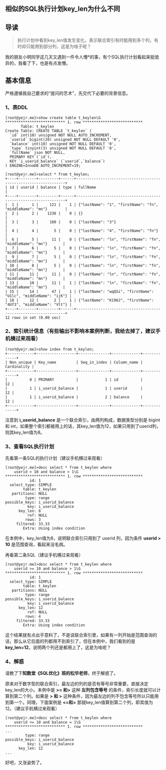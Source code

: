 ## 相似的SQL执行计划key_len为什么不同

## 导读

> 执行计划中看到key_len值发生变化，表示联合索引有时能用到多个列，有时却只能用到部分列，这是为啥子呢？

我的朋友小明同学这几天又遇到一件令人懵*的事，有个SQL执行计划看起来挺诡异的，我看了下，也是有点发懵。

## 基本信息

严格遵循我自己要求的“提问的艺术”，先交代下必要的背景信息。

### 1、表DDL

```
[root@yejr.me]>show create table t_keylen\G
*************************** 1. row ***************************
       Table: t_keylen
Create Table: CREATE TABLE `t_keylen` (
  `id` int(10) unsigned NOT NULL AUTO_INCREMENT,
  `userid` bigint(20) unsigned NOT NULL DEFAULT '0',
  `balance` int(10) unsigned NOT NULL DEFAULT '0',
  `type` tinyint(3) unsigned NOT NULL DEFAULT '0',
  `fullName` json NOT NULL,
  PRIMARY KEY (`id`),
  KEY `i_userid_balance` (`userid`,`balance`)
) ENGINE=InnoDB AUTO_INCREMENT=19;

[root@yejr.me]>select * from t_keylen;
+----+--------+---------+------+-----------------------------------------------------------------+
| id | userid | balance | type | fullName                                                        |
+----+--------+---------+------+-----------------------------------------------------------------+
|  1 |      1 |     121 |    1 | {"lastName": "1", "firstName": "fn", "middleName": "mn"}        |
|  2 |      2 |    1236 |    0 | {}                                                              |
|  3 |      3 |     100 |    0 | {"lastName": "3"}                                               |
|  4 |      4 |       5 |    0 | {"lastName": "4", "firstName": "fn"}                            |
|  6 |      5 |      11 |    0 | {"lastName": "ln", "firstName": "fn", "middleName": "mn"}       |
|  7 |      6 |       5 |    0 | {"lastName": "ln", "firstName": "fn", "middleName": "mn"}       |
|  9 |      7 |       5 |    0 | {"lastName": "ln", "firstName": "fn", "middleName": "mn"}       |
| 10 |      8 |       5 |    0 | {"lastName": "ln", "firstName": "fn", "middleName": "mn"}       |
| 11 |     11 |      11 |    0 | {"lastName": "ln", "firstName": "fn", "middleName": "mn"}       |
| 13 |     10 |      11 |    1 | {"lastName": "ln", "firstName": "fn", "middleName": "mn"}       |
| 15 |     14 |      47 |    1 | {"lastName": "wqQSi", "firstName": "U1lc", "middleName": "ijK"} |
| 18 |     12 |       2 |    1 | {"lastName": "K196J", "firstName": "4Uf3", "middleName": "Vlt"} |
+----+--------+---------+------+-----------------------------------------------------------------+
12 rows in set (0.00 sec)
```

### 2、索引统计信息（有些输出不影响本案例判断，我给去掉了，建议手机横过来观看）

```
[root@yejr.me]>show index from t_keylen;
+------------+------------------+--------------+-------------+-------------+
| Non_unique | Key_name         | Seq_in_index | Column_name | Cardinality |
+------------+------------------+--------------+-------------+-------------+
|          0 | PRIMARY          |            1 | id          |          12 |
|          1 | i_userid_balance |            1 | userid      |          12 |
|          1 | i_userid_balance |            2 | balance     |          12 |
+------------+------------------+--------------+-------------+-------------+
```

注意到 **i_userid_balance** 是一个联合索引，由两列构成，数据类型分别是 bigint 和 int，如果整个索引都被用上的话，其key_len值为12，如果只用到了userid列，则其key_len值为8。

### 3、查看SQL执行计划

先看第一条SQL的执行计划（建议手机横过来观看）

```
[root@yejr.me]>desc select * from t_keylen where
    userid > 10 and balance > 1\G
*************************** 1. row ***************************
           id: 1
  select_type: SIMPLE
        table: t_keylen
   partitions: NULL
         type: range
possible_keys: i_userid_balance
          key: i_userid_balance
      key_len: 8
          ref: NULL
         rows: 3
     filtered: 33.33
        Extra: Using index condition
```

在本例中，key_len值为8，说明联合索引只用到了 userid 列，因为条件 **userid > 10** 是范围查询，看起来没毛病。

再看第二条SQL（建议手机横过来观看）

```
[root@yejr.me]>desc select * from t_keylen where
    userid >= 10 and balance > 1\G
*************************** 1. row ***************************
           id: 1
  select_type: SIMPLE
        table: t_keylen
   partitions: NULL
         type: range
possible_keys: i_userid_balance
          key: i_userid_balance
      key_len: 12
          ref: NULL
         rows: 4
     filtered: 33.33
        Extra: Using index condition
```

这个结果就有点出乎意料了，不是说联合索引里，如果有一列开始是范围查询的话，那么从它后面的列都用不到索引了，但在本例中，我们看到的是 **key_len=12**，说明两个列还是都用上了，这是为啥呢？

### 4、解惑

请教了下**知数堂《SQL优化》班的松华老师**，终于解惑了。

原来对于数字型的联合索引，最左边的列的是否有等号非常重要，直接决定key_len的大小。本例中是 **>= 和>** 这种 **左列包含等号** 的条件，索引长度就可以计算到第二个列。如果是 **> 和 >** 这种条件，因为最左边的列不包含等号所以只能用到第一个。同理，下面案例是 **<=和=** 那就key_len值算到第二个列，即其值为12。（建议手机横过来观看）

```
[root@yejr.me]>desc select * from t_keylen where
    userid <= 10 and balance = 1\G
*************************** 1. row ***************************
...
         type: range
possible_keys: i_userid_balance
          key: i_userid_balance
      key_len: 12
...
```

好吧，又涨姿势了。